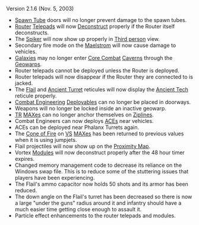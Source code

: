 Version 2.1.6 (Nov. 5, 2003)

- [Spawn Tube](../Spawn_Tube.md) doors will no longer prevent
  damage to the spawn tubes.
- [Router](Router.md) [Telepads](Telepad.md) will now
  [Deconstruct](Deconstruct.md) properly if the Router itself
  deconstructs.
- The [Spiker](Spiker.md) will now show up properly in [Third
  person](Third_person.md) view.
- Secondary fire mode on the [Maelstrom](Maelstrom.md) will
  now cause damage to vehicles.
- [Galaxies](Galaxy.md) may no longer enter [Core
  Combat](Core_Combat.md) [Caverns](Caverns.md)
  through the [Geowarps](Geowarp.md).
- Router telepads cannot be deployed unless the Router is deployed.
- Router telepads will now disappear if the Router they are connected
  to is jacked.
- The [Flail](Flail.md) and [Ancient
  Turret](Ancient_Sentry_Turret.md) reticules will now display
  the [Ancient Tech](../Ancient_Tech.md) reticule properly.
- [Combat Engineering](Combat_Engineering.md)
  [Deployables](../weapons/Adaptive_Construction_Engine.md) can no longer be placed in doorways.
- Weapons will no longer be locked inside an inactive geowarp.
- [TR](../etc/Terran_Republic.md) [MAXes](../items/Mechanized_Assault_Exo-Suit.md) can no longer anchor
  themselves on [Ziplines](Zipline.md).
- Combat Engineers can now deploys [ACEs](../weapons/Adaptive_Construction_Engine.md) near
  vehicles.
- ACEs can be deployed near Phalanx Turrets again.
- The [Cone of Fire](Cone_of_Fire.md) on [VS](../VS.md)
  [MAXes](../items/Mechanized_Assault_Exo-Suit.md) has been returned to previous values when it
  is using jumpjets.
- Flail projectiles will now show up on the [Proximity
  Map](Proximity_Map.md).
- Vortex [Modules](Module.md) will now deconstruct properly
  after the 48 hour timer expires.
- Changed memory management code to decrease its reliance on the
  Windows swap file. This is to reduce some of the stuttering issues
  that players have been experiencing.
- The Flail's ammo capacitor now holds 50 shots and its armor has been
  reduced.
- The down angle on the Flail's turret has been decreased so there is
  now a large "under the guns" radius around it and infantry should
  have a much easier time getting close enough to assault it.
- Particle effect enhancements to the router telepads and modules.

<!--[category:Patches](category:Patches.md)-->
